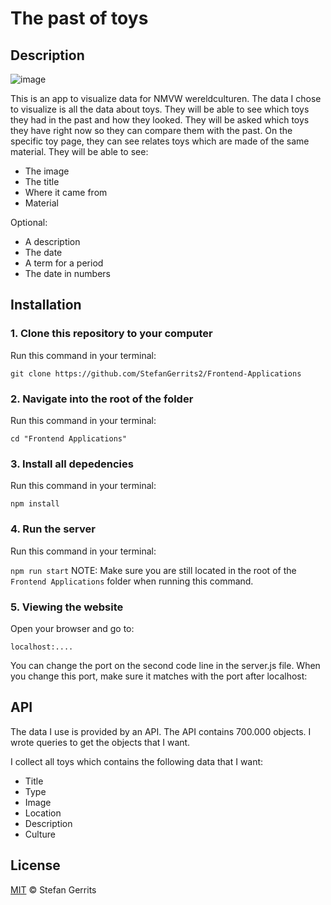 # The past of toys

## Description

![image](https://user-images.githubusercontent.com/45566396/67085227-bbd5f980-f19e-11e9-90d9-f1f35716f07d.png)

This is an app to visualize data for NMVW wereldculturen. The data I chose to visualize is all the data about toys. They will be able to see which toys they had in the past and how they looked. They will be asked which toys they have right now so they can compare them with the past. On the specific toy page, they can see relates toys which are made of the same material. They will be able to see:

* The image
* The title
* Where it came from
* Material

Optional:

* A description
* The date
 * A term for a period
 * The date in numbers

## Installation

### 1. Clone this repository to your computer
Run this command in your terminal:

`git clone https://github.com/StefanGerrits2/Frontend-Applications`
### 2. Navigate into the root of the folder
Run this command in your terminal:

`cd "Frontend Applications"`
### 3. Install all depedencies
Run this command in your terminal:

`npm install`
### 4. Run the server
Run this command in your terminal:

`npm run start`
NOTE: Make sure you are still located in the root of the `Frontend Applications` folder when running this command.

### 5. Viewing the website
Open your browser and go to:

`localhost:....`

You can change the port on the second code line in the server.js file. When you change this port, make sure it matches with the port after localhost:

## API

The data I use is provided by an API. The API contains 700.000 objects. I wrote queries to get the objects that I want. 

I collect all toys which contains the following data that I want:

* Title
* Type
* Image
* Location
* Description
* Culture

## License

[MIT](https://github.com/StefanGerrits2/Frontend-Applications/blob/master/LICENSE.txt) © Stefan Gerrits